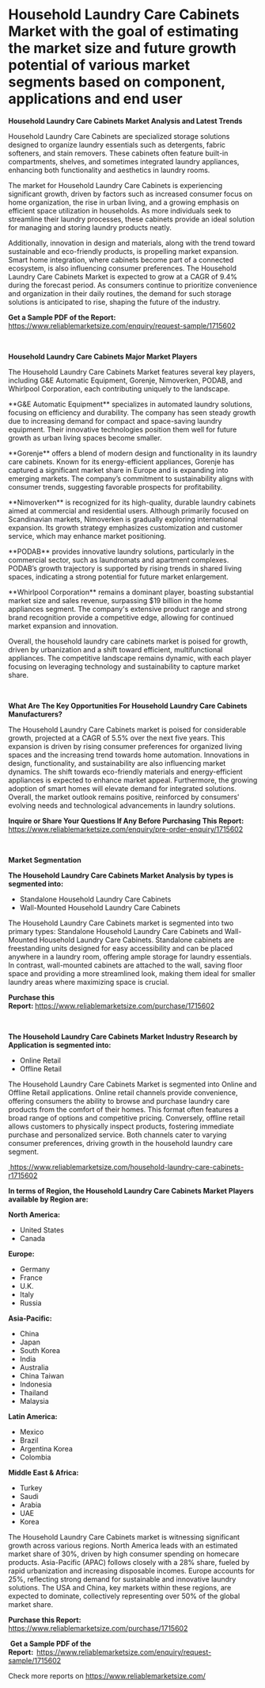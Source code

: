 <p><h1>Household Laundry Care Cabinets Market with the goal of estimating the market size and future growth potential of various market segments based on component, applications and end user</h1></p><p><strong>Household Laundry Care Cabinets Market Analysis and Latest Trends</strong></p>
<p><p>Household Laundry Care Cabinets are specialized storage solutions designed to organize laundry essentials such as detergents, fabric softeners, and stain removers. These cabinets often feature built-in compartments, shelves, and sometimes integrated laundry appliances, enhancing both functionality and aesthetics in laundry rooms. </p><p>The market for Household Laundry Care Cabinets is experiencing significant growth, driven by factors such as increased consumer focus on home organization, the rise in urban living, and a growing emphasis on efficient space utilization in households. As more individuals seek to streamline their laundry processes, these cabinets provide an ideal solution for managing and storing laundry products neatly.</p><p>Additionally, innovation in design and materials, along with the trend toward sustainable and eco-friendly products, is propelling market expansion. Smart home integration, where cabinets become part of a connected ecosystem, is also influencing consumer preferences. The Household Laundry Care Cabinets Market is expected to grow at a CAGR of 9.4% during the forecast period. As consumers continue to prioritize convenience and organization in their daily routines, the demand for such storage solutions is anticipated to rise, shaping the future of the industry.</p></p>
<p><strong>Get a Sample PDF of the Report:&nbsp;</strong> <a href="https://www.reliablemarketsize.com/enquiry/request-sample/1715602?utm_campaign=1833&utm_medium=2&utm_source=Github&utm_content=ia&utm_term=20022025&utm_id=household-laundry-care-cabinets">https://www.reliablemarketsize.com/enquiry/request-sample/1715602</a></p>
<p>&nbsp;</p>
<p><strong>Household Laundry Care Cabinets Major Market Players</strong></p>
<p><p>The Household Laundry Care Cabinets Market features several key players, including G&E Automatic Equipment, Gorenje, Nimoverken, PODAB, and Whirlpool Corporation, each contributing uniquely to the landscape.</p><p>**G&E Automatic Equipment** specializes in automated laundry solutions, focusing on efficiency and durability. The company has seen steady growth due to increasing demand for compact and space-saving laundry equipment. Their innovative technologies position them well for future growth as urban living spaces become smaller.</p><p>**Gorenje** offers a blend of modern design and functionality in its laundry care cabinets. Known for its energy-efficient appliances, Gorenje has captured a significant market share in Europe and is expanding into emerging markets. The company’s commitment to sustainability aligns with consumer trends, suggesting favorable prospects for profitability.</p><p>**Nimoverken** is recognized for its high-quality, durable laundry cabinets aimed at commercial and residential users. Although primarily focused on Scandinavian markets, Nimoverken is gradually exploring international expansion. Its growth strategy emphasizes customization and customer service, which may enhance market positioning.</p><p>**PODAB** provides innovative laundry solutions, particularly in the commercial sector, such as laundromats and apartment complexes. PODAB’s growth trajectory is supported by rising trends in shared living spaces, indicating a strong potential for future market enlargement. </p><p>**Whirlpool Corporation** remains a dominant player, boasting substantial market size and sales revenue, surpassing $19 billion in the home appliances segment. The company's extensive product range and strong brand recognition provide a competitive edge, allowing for continued market expansion and innovation.</p><p>Overall, the household laundry care cabinets market is poised for growth, driven by urbanization and a shift toward efficient, multifunctional appliances. The competitive landscape remains dynamic, with each player focusing on leveraging technology and sustainability to capture market share.</p></p>
<p>&nbsp;</p>
<p><strong>What Are The Key Opportunities For Household Laundry Care Cabinets Manufacturers?</strong></p>
<p><p>The Household Laundry Care Cabinets market is poised for considerable growth, projected at a CAGR of 5.5% over the next five years. This expansion is driven by rising consumer preferences for organized living spaces and the increasing trend towards home automation. Innovations in design, functionality, and sustainability are also influencing market dynamics. The shift towards eco-friendly materials and energy-efficient appliances is expected to enhance market appeal. Furthermore, the growing adoption of smart homes will elevate demand for integrated solutions. Overall, the market outlook remains positive, reinforced by consumers' evolving needs and technological advancements in laundry solutions.</p></p>
<p><strong>Inquire or Share Your Questions If Any Before Purchasing This Report:</strong> <a href="https://www.reliablemarketsize.com/enquiry/pre-order-enquiry/1715602?utm_campaign=1833&utm_medium=2&utm_source=Github&utm_content=ia&utm_term=20022025&utm_id=household-laundry-care-cabinets">https://www.reliablemarketsize.com/enquiry/pre-order-enquiry/1715602</a></p>
<p>&nbsp;</p>
<p><strong>Market Segmentation</strong></p>
<p><strong>The Household Laundry Care Cabinets Market Analysis by types is segmented into:</strong></p>
<p><ul><li>Standalone Household Laundry Care Cabinets</li><li>Wall-Mounted Household Laundry Care Cabinets</li></ul></p>
<p><p>The Household Laundry Care Cabinets market is segmented into two primary types: Standalone Household Laundry Care Cabinets and Wall-Mounted Household Laundry Care Cabinets. Standalone cabinets are freestanding units designed for easy accessibility and can be placed anywhere in a laundry room, offering ample storage for laundry essentials. In contrast, wall-mounted cabinets are attached to the wall, saving floor space and providing a more streamlined look, making them ideal for smaller laundry areas where maximizing space is crucial.</p></p>
<p><strong>Purchase this Report:&nbsp;</strong><a href="https://www.reliablemarketsize.com/purchase/1715602?utm_campaign=1833&utm_medium=2&utm_source=Github&utm_content=ia&utm_term=20022025&utm_id=household-laundry-care-cabinets">https://www.reliablemarketsize.com/purchase/1715602</a></p>
<p>&nbsp;</p>
<p><strong>The Household Laundry Care Cabinets Market Industry Research by Application is segmented into:</strong></p>
<p><ul><li>Online Retail</li><li>Offline Retail</li></ul></p>
<p><p>The Household Laundry Care Cabinets Market is segmented into Online and Offline Retail applications. Online retail channels provide convenience, offering consumers the ability to browse and purchase laundry care products from the comfort of their homes. This format often features a broad range of options and competitive pricing. Conversely, offline retail allows customers to physically inspect products, fostering immediate purchase and personalized service. Both channels cater to varying consumer preferences, driving growth in the household laundry care segment.</p></p>
<p><a href="https://www.reliablemarketsize.com/household-laundry-care-cabinets-r1715602?utm_campaign=1833&utm_medium=2&utm_source=Github&utm_content=ia&utm_term=20022025&utm_id=household-laundry-care-cabinets">&nbsp;https://www.reliablemarketsize.com/household-laundry-care-cabinets-r1715602</a></p>
<p><strong>In terms of Region, the Household Laundry Care Cabinets Market Players available by Region are:</strong></p>
<p>
    <p> <strong> North America: </strong>
        <ul>
            <li>United States</li>
            <li>Canada</li>
        </ul>
        </p> 
    <p> <strong> Europe: </strong>
        <ul>
            <li>Germany</li>
            <li>France</li>
            <li>U.K.</li>
            <li>Italy</li>
            <li>Russia</li>
        </ul>
        </p> 
    <p> <strong> Asia-Pacific: </strong>
        <ul>
            <li>China</li>
            <li>Japan</li>
            <li>South Korea</li>
            <li>India</li>
            <li>Australia</li>
            <li>China Taiwan</li>
            <li>Indonesia</li>
            <li>Thailand</li>
            <li>Malaysia</li>
        </ul>
        </p> 
    <p> <strong> Latin America: </strong>
        <ul>
            <li>Mexico</li>
            <li>Brazil</li>
            <li>Argentina Korea</li>
            <li>Colombia</li>
        </ul>
        </p> 
    <p> <strong> Middle East & Africa: </strong>
        <ul>
            <li>Turkey</li>
            <li>Saudi</li>
            <li>Arabia</li>
            <li>UAE</li>
            <li>Korea</li>
        </ul>
    </p>
    </p>
<p><p>The Household Laundry Care Cabinets market is witnessing significant growth across various regions. North America leads with an estimated market share of 30%, driven by high consumer spending on homecare products. Asia-Pacific (APAC) follows closely with a 28% share, fueled by rapid urbanization and increasing disposable incomes. Europe accounts for 25%, reflecting strong demand for sustainable and innovative laundry solutions. The USA and China, key markets within these regions, are expected to dominate, collectively representing over 50% of the global market share.</p></p>
<p><strong>Purchase this Report: </strong><a href="https://www.reliablemarketsize.com/purchase/1715602?utm_campaign=1833&utm_medium=2&utm_source=Github&utm_content=ia&utm_term=20022025&utm_id=household-laundry-care-cabinets">https://www.reliablemarketsize.com/purchase/1715602</a></p>
<p>&nbsp;<strong>Get a Sample PDF of the Report:&nbsp;&nbsp;</strong><a href="https://www.reliablemarketsize.com/enquiry/request-sample/1715602?utm_campaign=1833&utm_medium=2&utm_source=Github&utm_content=ia&utm_term=20022025&utm_id=household-laundry-care-cabinets">https://www.reliablemarketsize.com/enquiry/request-sample/1715602</a></p>
<p><strong></strong></p>
<p>Check more reports on <a href="https://www.reliablemarketsize.com/?utm_campaign=1833&utm_medium=2&utm_source=Github&utm_content=ia&utm_term=20022025&utm_id=household-laundry-care-cabinets">https://www.reliablemarketsize.com/</a></p>